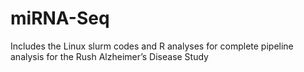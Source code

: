 # miRNA-Seq
Includes the Linux slurm codes and R analyses for complete pipeline analysis for the Rush Alzheimer’s Disease Study
